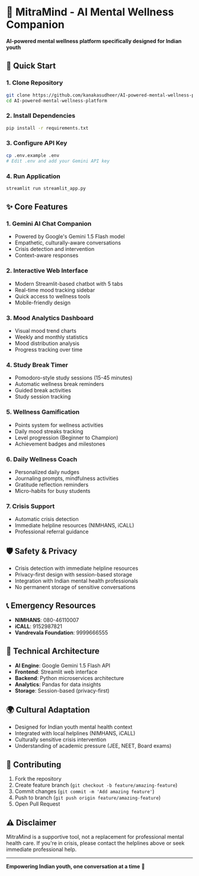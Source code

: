 # 🌱 MitraMind - AI Mental Wellness Companion

**AI-powered mental wellness platform specifically designed for Indian youth**

## 🚀 Quick Start

### 1. Clone Repository
```bash
git clone https://github.com/kanakasudheer/AI-powered-mental-wellness-platform.git
cd AI-powered-mental-wellness-platform
```

### 2. Install Dependencies
```bash
pip install -r requirements.txt
```

### 3. Configure API Key
```bash
cp .env.example .env
# Edit .env and add your Gemini API key
```

### 4. Run Application
```bash
streamlit run streamlit_app.py
```

## ✨ Core Features

### 1. **Gemini AI Chat Companion**
- Powered by Google's Gemini 1.5 Flash model
- Empathetic, culturally-aware conversations
- Crisis detection and intervention
- Context-aware responses

### 2. **Interactive Web Interface**
- Modern Streamlit-based chatbot with 5 tabs
- Real-time mood tracking sidebar
- Quick access to wellness tools
- Mobile-friendly design

### 3. **Mood Analytics Dashboard**
- Visual mood trend charts
- Weekly and monthly statistics
- Mood distribution analysis
- Progress tracking over time

### 4. **Study Break Timer**
- Pomodoro-style study sessions (15-45 minutes)
- Automatic wellness break reminders
- Guided break activities
- Study session tracking

### 5. **Wellness Gamification**
- Points system for wellness activities
- Daily mood streaks tracking
- Level progression (Beginner to Champion)
- Achievement badges and milestones

### 6. **Daily Wellness Coach**
- Personalized daily nudges
- Journaling prompts, mindfulness activities
- Gratitude reflection reminders
- Micro-habits for busy students

### 7. **Crisis Support**
- Automatic crisis detection
- Immediate helpline resources (NIMHANS, iCALL)
- Professional referral guidance

## 🛡️ Safety & Privacy

- Crisis detection with immediate helpline resources
- Privacy-first design with session-based storage
- Integration with Indian mental health professionals
- No permanent storage of sensitive conversations

## 📞 Emergency Resources

- **NIMHANS**: 080-46110007
- **iCALL**: 9152987821
- **Vandrevala Foundation**: 9999666555

## 🔧 Technical Architecture

- **AI Engine**: Google Gemini 1.5 Flash API
- **Frontend**: Streamlit web interface
- **Backend**: Python microservices architecture
- **Analytics**: Pandas for data insights
- **Storage**: Session-based (privacy-first)

## 🌍 Cultural Adaptation

- Designed for Indian youth mental health context
- Integrated with local helplines (NIMHANS, iCALL)
- Culturally sensitive crisis intervention
- Understanding of academic pressure (JEE, NEET, Board exams)

## 🤝 Contributing

1. Fork the repository
2. Create feature branch (`git checkout -b feature/amazing-feature`)
3. Commit changes (`git commit -m 'Add amazing feature'`)
4. Push to branch (`git push origin feature/amazing-feature`)
5. Open Pull Request

## ⚠️ Disclaimer

MitraMind is a supportive tool, not a replacement for professional mental health care. If you're in crisis, please contact the helplines above or seek immediate professional help.

---

**Empowering Indian youth, one conversation at a time** 🌱

